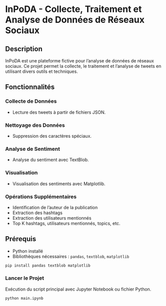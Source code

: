# InPoDA - Collecte, Traitement et Analyse de Données de Réseaux Sociaux

## Description

InPoDA est une plateforme fictive pour l’analyse de données de réseaux sociaux. Ce projet permet la collecte, le traitement et l’analyse de tweets en utilisant divers outils et techniques.

## Fonctionnalités

### Collecte de Données

- Lecture des tweets à partir de fichiers JSON.

### Nettoyage des Données

- Suppression des caractères spéciaux.

### Analyse de Sentiment

- Analyse du sentiment avec TextBlob.

### Visualisation

- Visualisation des sentiments avec Matplotlib.

### Opérations Supplémentaires

- Identification de l’auteur de la publication  
- Extraction des hashtags  
- Extraction des utilisateurs mentionnés  
- Top K hashtags, utilisateurs mentionnés, topics, etc.

## Prérequis

- Python installé  
- Bibliothèques nécessaires : `pandas`, `textblob`, `matplotlib`
```bash
pip install pandas textblob matplotlib
```

### Lancer le Projet

Exécution du script principal avec Jupyter Notebook ou fichier Python.

```bash
python main.ipynb
```
